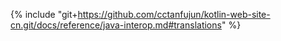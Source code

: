 {% include "git+https://github.com/cctanfujun/kotlin-web-site-cn.git/docs/reference/java-interop.md#translations" %}
